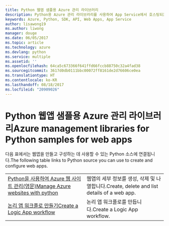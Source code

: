 ```yaml
---
title: Python 웹앱 샘플용 Azure 관리 라이브러리
description: Python용 Azure 관리 라이브러리를 사용하여 App Service에서 호스팅되는 Azure 웹앱을 만들고 업데이트하기 위한 샘플 코드를 얻습니다.
keywords: Azure, Python, SDK, API, Web Apps, App Service
author: lisawong19
ms.author: liwong
manager: douge
ms.date: 06/05/2017
ms.topic: article
ms.technology: azure
ms.devlang: python
ms.service: multiple
ms.assetid: ''
ms.openlocfilehash: 64ca5c673366f641ffd66fccb88750c32a4fad38
ms.sourcegitcommit: 3617d0db0111bbc00072ff8161de2d76606ce0ea
ms.translationtype: HT
ms.contentlocale: ko-KR
ms.lasthandoff: 08/18/2017
ms.locfileid: "20909026"
---
```

# <a name="azure-management-libraries-for-python-samples-for-web-apps"></a><span data-ttu-id="d98ef-104">Python 웹앱 샘플용 Azure 관리 라이브러리</span><span class="sxs-lookup"><span data-stu-id="d98ef-104">Azure management libraries for Python samples for web apps</span></span>

<span data-ttu-id="d98ef-105">다음 표에서는 웹앱을 만들고 구성하는 데 사용할 수 있는 Python 소스에 연결됩니다.</span><span class="sxs-lookup"><span data-stu-id="d98ef-105">The following table links to Python source you can use to create and configure web apps.</span></span> 

|||
|---|---|
| <span data-ttu-id="d98ef-106">[Python을 사용하여 Azure 웹 사이트 관리(영문)][1]</span><span class="sxs-lookup"><span data-stu-id="d98ef-106">[Manage Azure websites with python][1]</span></span> | <span data-ttu-id="d98ef-107">웹앱의 세부 정보를 생성, 삭제 및 나열합니다.</span><span class="sxs-lookup"><span data-stu-id="d98ef-107">Create, delete and list details of a web app.</span></span> |
| <span data-ttu-id="d98ef-108">[논리 앱 워크플로 만들기][2]</span><span class="sxs-lookup"><span data-stu-id="d98ef-108">[Create a Logic App workflow][2]</span></span> | <span data-ttu-id="d98ef-109">논리 앱 워크플로를 만듭니다.</span><span class="sxs-lookup"><span data-stu-id="d98ef-109">Create a Logic App workflow.</span></span> |

[1]: https://azure.microsoft.com/resources/samples/app-service-web-python-manage
[2]: python-sdk-azure-samples-logic-app-workflow.md



